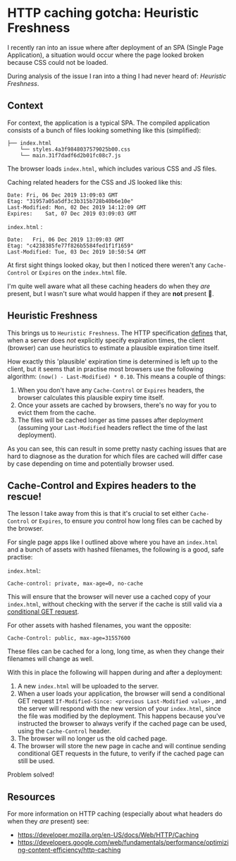 # HTTP caching gotcha: Heuristic Freshness

I recently ran into an issue where after deployment of an SPA (Single Page Application), a situation would occur where the page looked broken because CSS could not be loaded.

During analysis of the issue I ran into a thing I had never heard of: *Heuristic Freshness*.

## Context

For context, the application is a typical SPA. The compiled application consists of a bunch of files looking something like this (simplified):

```
├── index.html
    └── styles.4a3f9848037579025b00.css
    └── main.31f7dadf6d2b01fc08c7.js
```

The browser loads `index.html`, which includes various CSS and JS files.

Caching related headers for the CSS and JS looked like this:

```
Date: Fri, 06 Dec 2019 13:09:03 GMT
Etag: "31957a05a5df3c3b315b728b40b6e10e"
Last-Modified: Mon, 02 Dec 2019 14:12:09 GMT
Expires:	Sat, 07 Dec 2019 03:09:03 GMT
```

 `index.html` :

```
Date:	Fri, 06 Dec 2019 13:09:03 GMT
Etag: "c4238385fe77f826b5584fed1f1f1659"
Last-Modified: Tue, 03 Dec 2019 10:50:54 GMT
```

At first sight things looked okay, but then I noticed there weren't any `Cache-Control` or `Expires` on the `index.html` file.

I'm quite well aware what all these caching headers do when they _are_ present, but I wasn't sure what would happen if they are **not** present 🤔.

## Heuristic Freshness

This brings us to `Heuristic Freshness`. The HTTP specification [defines](https://tools.ietf.org/html/rfc7234#section-4.2.2) that, when a server does *not* explicitly specify expiration times, the client (browser) can use heuristics to estimate a plausible expiration time itself.

How exactly this 'plausible' expiration time is determined is left up to the client, but it seems that in practise most browsers use the following algorithm: `(now() - Last-Modified) * 0.10`. This means a couple of things:

1. When you don't have any `Cache-Control` or `Expires` headers, the browser calculates this plausible expiry time itself.
2. Once your assets are cached by browsers, there's no way for you to evict them from the cache.
3. The files will be cached longer as time passes after deployment (assuming your `Last-Modified` headers reflect the time of the last deployment).

As you can see, this can result in some pretty nasty caching issues that are hard to diagnose as the duration for which files are cached will differ case by case depending on time and potentially browser used.

## Cache-Control and Expires headers to the rescue!

The lesson I take away from this is that it's crucial to set either `Cache-Control` or `Expires`, to ensure *you* control how long files can be cached by the browser.

For single page apps like I outlined above where you have an `index.html` and a bunch of assets with hashed filenames, the following is a good, safe practise:

`index.html`:

```
Cache-control: private, max-age=0, no-cache
```

This will ensure that the browser will never use a cached copy of your `index.html`, without checking with the server if the cache is still valid via a [conditional GET request](https://tools.ietf.org/html/rfc7234#section-4.3).

For other assets with hashed filenames, you want the opposite:

```
Cache-Control: public, max-age=31557600
```

These files can be cached for a long, long time, as when they change their filenames will change as well.

With this in place the following will happen during and after a deployment:

1. A new `index.html` will be uploaded to the server.
2. When a user loads your application, the browser will send a conditional GET request `If-Modified-Since: <previous Last-Modified value>` , and the server will respond with the new version of your `index.html`, since the file was modified by the deployment. This happens because you've instructed the browser to always verify if the cached page can be used, using the `Cache-Control` header.
3. The browser will no longer us the old cached page.
4. The browser will store the new page in cache and will continue sending conditional GET requests in the future, to verify if the cached page can still be used.

Problem solved!
## Resources

For more information on HTTP caching (especially about what headers do when they _are_ present) see:

* https://developer.mozilla.org/en-US/docs/Web/HTTP/Caching
* https://developers.google.com/web/fundamentals/performance/optimizing-content-efficiency/http-caching
